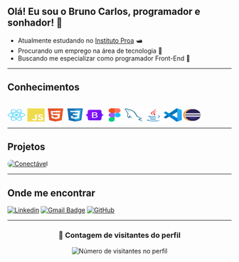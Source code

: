 ## Olá! Eu sou o Bruno Carlos, programador e sonhador! 🦕

- Atualmente estudando no [Instituto Proa](https://www.proa.org.br/) 🛥️
-  Procurando um emprego na área de tecnologia 🔭
-  Buscando me especializar como programador Front-End 🌱

---
## Conhecimentos
<div style="display: inline_block"><br>
  <img align="center" alt="Bruno-React" height="30" width="40" src="https://raw.githubusercontent.com/devicons/devicon/master/icons/react/react-original.svg"/>
  <img align="center" alt="Bruno-JS" height="30" width="40" src="https://raw.githubusercontent.com/devicons/devicon/master/icons/javascript/javascript-plain.svg"/>
  <img align="center" alt="Bruno-HTML" height="30" width="40" src="https://raw.githubusercontent.com/devicons/devicon/master/icons/html5/html5-original.svg"/>
  <img align="center" alt="Bruno-CSS" height="30" width="40" src="https://raw.githubusercontent.com/devicons/devicon/master/icons/css3/css3-original.svg"/>
  <img align="center" alt="Bruno-Bootstrap" height="30" width="40"  src="https://raw.githubusercontent.com/devicons/devicon/master/icons/bootstrap/bootstrap-original.svg"/>
  <img align="center" alt="Bruno-Figma" height="30" width="40"  src="https://raw.githubusercontent.com/devicons/devicon/master/icons/figma/figma-original.svg"/>
  <img align="center" alt="Bruno-MySQL" height="30" width="40" src="https://raw.githubusercontent.com/devicons/devicon/master/icons/mysql/mysql-original.svg"/>  
  <img align="center" alt="Bruno-Java" height="30" width="40"  src="https://raw.githubusercontent.com/devicons/devicon/master/icons/java/java-original.svg"/>
  <img align="center" alt="Bruno-visualstudiocode" height="30" width="40"  src="https://raw.githubusercontent.com/devicons/devicon/master/icons/vscode/vscode-original.svg"/>
  <img align="center" alt="Bruno-eclips" height="30" width="40"  src="https://raw.githubusercontent.com/devicons/devicon/master/icons/eclipse/eclipse-original.svg"/>
  <!--<img align="center" alt="Bruno-Trello" height="30" width="40"  src="https://raw.githubusercontent.com/devicons/devicon/master/icons/trello/trello-original.svg"/>
  <img align="center" alt="Bruno-notion" height="30" width="40"  src="https://raw.githubusercontent.com/devicons/devicon/master/icons/notion/notion-original.svg"/>
  <img align="center" alt="Bruno-git" height="30" width="40"  src="https://raw.githubusercontent.com/devicons/devicon/master/icons/git/git-original.svg"/>
  <img align="center" alt="Bruno-github" height="30" width="40"  src="https://raw.githubusercontent.com/devicons/devicon/master/icons/github/github-original.svg"/>-->
</div>

<!--[![My Skills](https://skillicons.dev/icons?i=react,js,html,css,bootstrap,figma,mysql,java,vscode,eclipse,trello,notion,github,git)](https://skillicons.dev)-->

---
## Projetos
<div>
  <a href="https://qrcc.me/se0jqj19eeka" target="_blank"><img src="https://avatars.githubusercontent.com/u/168479235?s=400&u=2ec8bf7963b23ae01f26c6c44f35d67b05ed856b&v=4" alt="Conectável" height="100" style="border-radius: 25px;"></a>
</div>

---
<!--![Snake animation](https://github.com/BrunoCSoares/BrunoCSoares/blob/output/github-contribution-grid-snake.svg)-->
## Onde me encontrar

[![Linkedin](https://img.shields.io/badge/-Bruno-Carlos-Soares-blue?style=flat-square&logo=Linkedin&logoColor=white&link=https://www.linkedin.com/in/bruno-carlos-soares)](https://www.linkedin.com/in/bruno-carlos-soares)
[![Gmail Badge](https://img.shields.io/badge/-bruno11carloss@gmail.com-006bed?style=flat-square&logo=Gmail&logoColor=white&link=mailto:bruno11carloss@gmail.com)](mailto:bruno11carloss@gmail.com)
[![GitHub](https://img.shields.io/github/followers/BrunoCSoares?label=follow&style=social)](https://github.com/BrunoCSoares)

---

<div align="center">
  <h3><b>📍 Contagem de visitantes do perfil</b></h3>
</div>

<p align="center">
  <img
    src="https://profile-counter.glitch.me/BrunoCSoares/count.svg"
    alt="Número de visitantes no perfil"
  />
</p>
